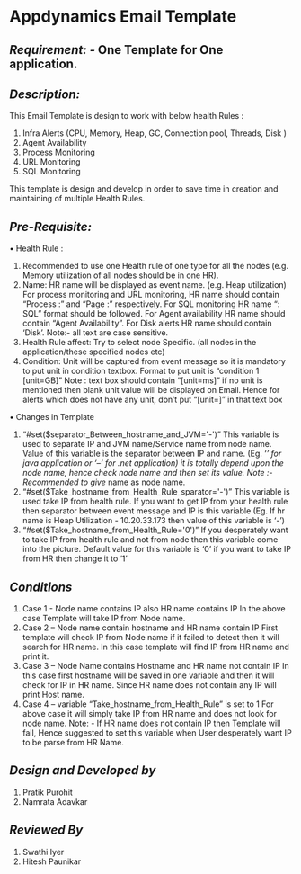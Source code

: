 #                                                 **Appdynamics Email Template**

## *Requirement: -* One Template for One application.

## *Description:*
  
This Email Template is design to work with below health Rules :
1.	Infra Alerts (CPU, Memory, Heap, GC, Connection pool, Threads, Disk )
2.	Agent Availability 
3.	Process Monitoring
4.	URL Monitoring
5.	SQL Monitoring 

This template is design and develop in order to save time in creation and maintaining of multiple Health Rules. 

## *Pre-Requisite:*

•	Health Rule :
1.	Recommended to use one Health rule of one type for all the nodes (e.g. Memory utilization of all nodes should be in one HR).
2.	Name: HR name will be displayed as event name. (e.g. Heap utilization)
For process monitoring and URL monitoring, HR name should contain “Process :” and “Page :” respectively. For SQL monitoring HR name “<Event message>: SQL” format should be followed. For Agent availability HR name should contain “Agent Availability”.
For Disk alerts HR name should contain ‘Disk’.
Note:- all text are case sensitive. 
3.	Health Rule affect: Try to select node Specific. (all nodes in the application/these specified nodes etc)
4.	Condition: Unit will be captured from event message so it is mandatory to put unit in condition textbox. 
Format to put unit is “condition 1 [unit=GB]”
Note : text box should contain “[unit=ms]”  if no unit is mentioned then blank unit value  will be displayed on Email. Hence for alerts which does not have any unit, don’t put “[unit=]” in that text box 
 
•	Changes in Template 
1.	 “#set($separator_Between_hostname_and_JVM='-')”
This variable is used to separate IP and JVM name/Service name from node name.
Value of this variable is the separator between IP and name. (Eg. ‘_’ for java application or ‘–‘ for .net application) it is totally depend upon the node name, hence check node name and then set its value.
Note :- Recommended to give <IP>_<JVM> name as node name.
2.	“#set($Take_hostname_from_Health_Rule_sparator='-')”
This variable is used take IP from health rule. If you want to get IP from your health rule then separator between event message and IP is this variable 
(Eg. If hr name is Heap Utilization - 10.20.33.173 then value of this variable is ‘-’) 
3.	“#set($Take_hostname_from_Health_Rule='0')”
If you desperately want to take IP from health rule and not from node then this variable come into the picture.
Default value for this variable is ‘0’ if you want to take IP from HR then change it to ‘1’
 
## *Conditions*
1.	Case 1 - Node name contains IP also HR name contains IP 
In the above case Template will take IP from Node name.
2.	Case 2 – Node name contain hostname and HR name contain IP
First template will check IP from Node name if it failed to detect then it will search for HR name. In this case template will find IP from HR name and print it.
3.	Case 3 – Node Name contains Hostname and HR name not contain IP 
In this case first hostname will be saved in one variable and then it will check for IP in HR name. Since HR name does not contain any IP will print Host name.
4.	Case 4 – variable “Take_hostname_from_Health_Rule” is set to 1
For above case it will simply take IP from HR name and does not look for node name. 
Note: - If HR name does not contain IP then Template will fail, Hence suggested to set this variable when User desperately want IP to be parse from HR Name.

## *Design and Developed by* 
1.	Pratik Purohit
2.	Namrata Adavkar

## *Reviewed By*
1.	Swathi Iyer
2.	Hitesh Paunikar 



